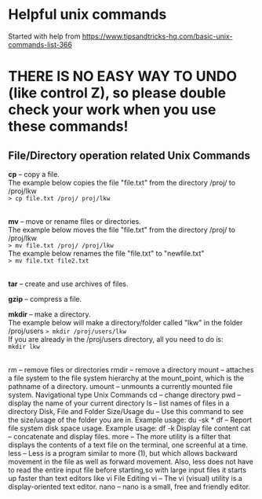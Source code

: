 # Helpful unix commands
Started with help from https://www.tipsandtricks-hq.com/basic-unix-commands-list-366 
# THERE IS NO EASY WAY TO UNDO (like control Z), so please double check your work when you use these commands!

## File/Directory operation related Unix Commands
<b>cp</b> – copy a file. <br>
The example below copies the file "file.txt" from the directory /proj/ to /proj/lkw <br>
```> cp file.txt /proj/ proj/lkw```
<br><br>
 
<b>mv</b> – move or rename files or directories. <br>
The example below moves the file "file.txt" from the directory /proj/ to /proj/lkw <br>
```> mv file.txt /proj/ /proj/lkw``` 
<br>
The example below renames the file "file.txt" to "newfile.txt" <br>
```> mv file.txt file2.txt```
<br><br>

<b>tar</b> – create and use archives of files. <br>

<b>gzip</b> – compress a file. <br>

<b>mkdir</b> – make a directory. <br>
The example below will make a directory/folder called "lkw" in the folder /proj/users
```> mkdir /proj/users/lkw```
<br> If you are already in the /proj/users directory, all you need to do is: <br>
```mkdir lkw```
<br><br>

rm – remove files or directories
rmdir – remove a directory
mount – attaches a file system to the file system hierarchy at the mount_point, which is the pathname of a directory.
umount – unmounts a currently mounted file system.
Navigational type Unix Commands
cd – change directory
pwd – display the name of your current directory
ls – list names of files in a directory
Disk, File and Folder Size/Usage
du – Use this command to see the size/usage of the folder you are in. Example usage: du -sk *
df – Report file system disk space usage. Example usage: df -k
Display file content
cat – concatenate and display files.
more – The more utility is a filter that displays the contents of a text file on the terminal, one screenful at a time.
less – Less is a program similar to  more  (1), but  which  allows backward  movement  in the file as well as forward movement. Also, less does not have  to  read  the  entire  input  file before starting,so with large input files it starts up faster than text editors like vi
File Editing
vi – The vi (visual) utility is a display-oriented text editor.
nano – nano is a small, free and friendly editor.
